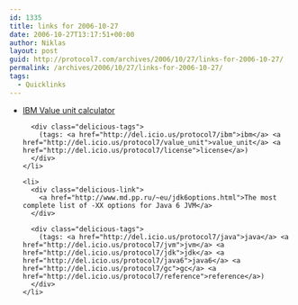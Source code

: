 ```yaml
---
id: 1335
title: links for 2006-10-27
date: 2006-10-27T13:17:51+00:00
author: Niklas
layout: post
guid: http://protocol7.com/archives/2006/10/27/links-for-2006-10-27/
permalink: /archives/2006/10/27/links-for-2006-10-27/
tags:
  - Quicklinks
---
```

<div class='microid-63baff6c61b553daf5f3d6b62c15ebd06a6ad5a8'>
  <ul class="delicious">
    <li>
      <div class="delicious-link">
        <a href="https://www-112.ibm.com/software/howtobuy/passportadvantage/valueunitcalculator/vucalc.wss">IBM Value unit calculator</a>
      </div>
      
      <div class="delicious-tags">
        (tags: <a href="http://del.icio.us/protocol7/ibm">ibm</a> <a href="http://del.icio.us/protocol7/value_unit">value_unit</a> <a href="http://del.icio.us/protocol7/license">license</a>)
      </div>
    </li>
    
    <li>
      <div class="delicious-link">
        <a href="http://www.md.pp.ru/~eu/jdk6options.html">The most complete list of -XX options for Java 6 JVM</a>
      </div>
      
      <div class="delicious-tags">
        (tags: <a href="http://del.icio.us/protocol7/java">java</a> <a href="http://del.icio.us/protocol7/jvm">jvm</a> <a href="http://del.icio.us/protocol7/jdk">jdk</a> <a href="http://del.icio.us/protocol7/java6">java6</a> <a href="http://del.icio.us/protocol7/gc">gc</a> <a href="http://del.icio.us/protocol7/reference">reference</a>)
      </div>
    </li>
  </ul>
</div>